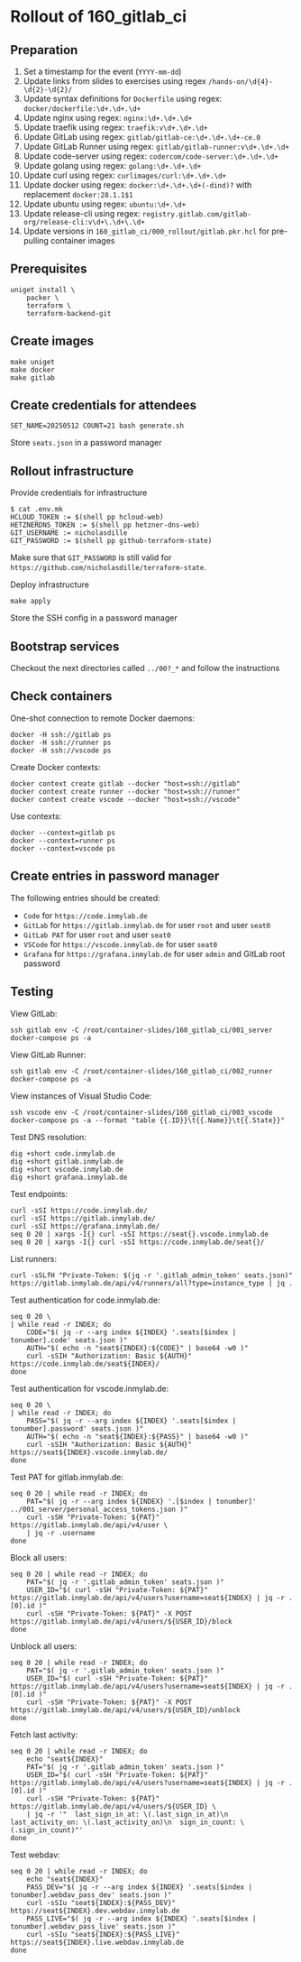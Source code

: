 # Rollout of 160_gitlab_ci

## Preparation

1. Set a timestamp for the event (`YYYY-mm-dd`)
1. Update links from slides to exercises using regex `/hands-on/\d{4}-\d{2}-\d{2}/`
1. Update syntax definitions for `Dockerfile` using regex: `docker/dockerfile:\d+.\d+.\d+`
1. Update nginx using regex: `nginx:\d+.\d+.\d+`
1. Update traefik using regex: `traefik:v\d+.\d+.\d+`
1. Update GitLab using regex: `gitlab/gitlab-ce:\d+.\d+.\d+-ce.0`
1. Update GitLab Runner using regex: `gitlab/gitlab-runner:v\d+.\d+.\d+`
1. Update code-server using regex: `codercom/code-server:\d+.\d+.\d+`
1. Update golang using regex: `golang:\d+.\d+.\d+`
1. Update curl using regex: `curlimages/curl:\d+.\d+.\d+`
1. Update docker using regex: `docker:\d+.\d+.\d+(-dind)?` with replacement `docker:28.1.1$1`
1. Update ubuntu using regex: `ubuntu:\d+.\d+`
1. Update release-cli using regex: `registry.gitlab.com/gitlab-org/release-cli:v\d+\.\d+\.\d+`
1. Update versions in `160_gitlab_ci/000_rollout/gitlab.pkr.hcl` for pre-pulling container images

## Prerequisites

```shell
uniget install \
    packer \
    terraform \
    terraform-backend-git
```

## Create images

```shell
make uniget
make docker
make gitlab
```

## Create credentials for attendees

```shell
SET_NAME=20250512 COUNT=21 bash generate.sh
```

Store `seats.json` in a password manager

## Rollout infrastructure

Provide credentials for infrastructure

```shell
$ cat .env.mk
HCLOUD_TOKEN := $(shell pp hcloud-web)
HETZNERDNS_TOKEN := $(shell pp hetzner-dns-web)
GIT_USERNAME := nicholasdille
GIT_PASSWORD := $(shell pp github-terraform-state)
```

Make sure that `GIT_PASSWORD` is still valid for `https://github.com/nicholasdille/terraform-state`.

Deploy infrastructure

```shell
make apply
```

Store the SSH config in a password manager

## Bootstrap services

Checkout the next directories called `../00?_*` and follow the instructions

## Check containers

One-shot connection to remote Docker daemons:

```shell
docker -H ssh://gitlab ps
docker -H ssh://runner ps
docker -H ssh://vscode ps
```

Create Docker contexts:

```shell
docker context create gitlab --docker "host=ssh://gitlab"
docker context create runner --docker "host=ssh://runner"
docker context create vscode --docker "host=ssh://vscode"
```

Use contexts:

```shell
docker --context=gitlab ps
docker --context=runner ps
docker --context=vscode ps
```

## Create entries in password manager

The following entries should be created:

- `Code` for `https://code.inmylab.de`
- `GitLab` for `https://gitlab.inmylab.de` for user `root` and user `seat0`
- `GitLab PAT` for user `root` and user `seat0`
- `VSCode` for `https://vscode.inmylab.de` for user `seat0`
- `Grafana` for `https://grafana.inmylab.de` for user `admin` and GitLab root password

## Testing

View GitLab:

```shell
ssh gitlab env -C /root/container-slides/160_gitlab_ci/001_server docker-compose ps -a
```

View GitLab Runner:

```shell
ssh gitlab env -C /root/container-slides/160_gitlab_ci/002_runner docker-compose ps -a
```

View instances of Visual Studio Code:

```shell
ssh vscode env -C /root/container-slides/160_gitlab_ci/003_vscode docker-compose ps -a --format "table {{.ID}}\t{{.Name}}\t{{.State}}"
```

Test DNS resolution:

```shell
dig +short code.inmylab.de
dig +short gitlab.inmylab.de
dig +short vscode.inmylab.de
dig +short grafana.inmylab.de
```

Test endpoints:

```shell
curl -sSI https://code.inmylab.de/
curl -sSI https://gitlab.inmylab.de/
curl -sSI https://grafana.inmylab.de/
seq 0 20 | xargs -I{} curl -sSI https://seat{}.vscode.inmylab.de
seq 0 20 | xargs -I{} curl -sSI https://code.inmylab.de/seat{}/
```

List runners:

```shell
curl -sSLfH "Private-Token: $(jq -r '.gitlab_admin_token' seats.json)" https://gitlab.inmylab.de/api/v4/runners/all?type=instance_type | jq .
```

Test authentication for code.inmylab.de:

```shell
seq 0 20 \
| while read -r INDEX; do
    CODE="$( jq -r --arg index ${INDEX} '.seats[$index | tonumber].code' seats.json )"
    AUTH="$( echo -n "seat${INDEX}:${CODE}" | base64 -w0 )"
    curl -sSIH "Authorization: Basic ${AUTH}" https://code.inmylab.de/seat${INDEX}/
done
```

Test authentication for vscode.inmylab.de:

```shell
seq 0 20 \
| while read -r INDEX; do
    PASS="$( jq -r --arg index ${INDEX} '.seats[$index | tonumber].password' seats.json )"
    AUTH="$( echo -n "seat${INDEX}:${PASS}" | base64 -w0 )"
    curl -sSIH "Authorization: Basic ${AUTH}" https://seat${INDEX}.vscode.inmylab.de/
done
```

Test PAT for gitlab.inmylab.de:

```shell
seq 0 20 | while read -r INDEX; do
    PAT="$( jq -r --arg index ${INDEX} '.[$index | tonumber]' ../001_server/personal_access_tokens.json )"
    curl -sSH "Private-Token: ${PAT}" https://gitlab.inmylab.de/api/v4/user \
    | jq -r .username
done
```

Block all users:

```shell
seq 0 20 | while read -r INDEX; do
    PAT="$( jq -r '.gitlab_admin_token' seats.json )"
    USER_ID="$( curl -sSH "Private-Token: ${PAT}" https://gitlab.inmylab.de/api/v4/users?username=seat${INDEX} | jq -r .[0].id )"
    curl -sSH "Private-Token: ${PAT}" -X POST https://gitlab.inmylab.de/api/v4/users/${USER_ID}/block
done
```

Unblock all users:

```shell
seq 0 20 | while read -r INDEX; do
    PAT="$( jq -r '.gitlab_admin_token' seats.json )"
    USER_ID="$( curl -sSH "Private-Token: ${PAT}" https://gitlab.inmylab.de/api/v4/users?username=seat${INDEX} | jq -r .[0].id )"
    curl -sSH "Private-Token: ${PAT}" -X POST https://gitlab.inmylab.de/api/v4/users/${USER_ID}/unblock
done
```

Fetch last activity:

```shell
seq 0 20 | while read -r INDEX; do
    echo "seat${INDEX}"
    PAT="$( jq -r '.gitlab_admin_token' seats.json )"
    USER_ID="$( curl -sSH "Private-Token: ${PAT}" https://gitlab.inmylab.de/api/v4/users?username=seat${INDEX} | jq -r .[0].id )"
    curl -sSH "Private-Token: ${PAT}" https://gitlab.inmylab.de/api/v4/users/${USER_ID} \
    | jq -r '"  last_sign_in_at: \(.last_sign_in_at)\n  last_activity_on: \(.last_activity_on)\n  sign_in_count: \(.sign_in_count)"'
done
```

Test webdav:

```shell
seq 0 20 | while read -r INDEX; do
    echo "seat${INDEX}"
    PASS_DEV="$( jq -r --arg index ${INDEX} '.seats[$index | tonumber].webdav_pass_dev' seats.json )"
    curl -sSIu "seat${INDEX}:${PASS_DEV}" https://seat${INDEX}.dev.webdav.inmylab.de
    PASS_LIVE="$( jq -r --arg index ${INDEX} '.seats[$index | tonumber].webdav_pass_live' seats.json )"
    curl -sSIu "seat${INDEX}:${PASS_LIVE}" https://seat${INDEX}.live.webdav.inmylab.de
done
```

